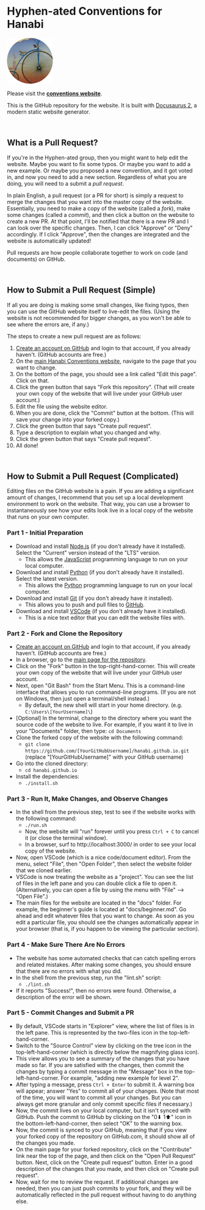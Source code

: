 # Hyphen-ated Conventions for Hanabi

[![Hyphen-ated](/static/img/hyphenated-circle.png)](https://hanabi.github.io/)

Please visit the **[conventions website](https://hanabi.github.io/)**.

This is the GitHub repository for the website. It is built with [Docusaurus 2](https://v2.docusaurus.io/), a modern static website generator.

<br />

## What is a Pull Request?

If you're in the Hyphen-ated group, then you might want to help edit the website. Maybe you want to fix some typos. Or maybe you want to add a new example. Or maybe you proposed a new convention, and it got voted in, and now you need to add a new section. Regardless of what you are doing, you will need to a submit a *pull request*.

In plain English, a pull request (or a PR for short) is simply a request to merge the changes that you want into the master copy of the website. Essentially, you need to make a copy of the website (called a *fork*), make some changes (called a *commit*), and then click a button on the website to create a new PR. At that point, I'll be notified that there is a new PR and I can look over the specific changes. Then, I can click "Approve" or "Deny" accordingly. If I click "Approve", then the changes are integrated and the website is automatically updated!

Pull requests are how people collaborate together to work on code (and documents) on GitHub.

<br />

## How to Submit a Pull Request (Simple)

If all you are doing is making some small changes, like fixing typos, then you can use the GitHub website itself to live-edit the files. (Using the website is not recommended for bigger changes, as you won't be able to see where the errors are, if any.)

The steps to create a new pull request are as follows:

1. [Create an account on GitHub](https://github.com/join) and login to that account, if you already haven't. (GitHub accounts are free.)
1. On the [main Hanabi Conventions website](https://hanabi.github.io/), navigate to the page that you want to change.
1. On the bottom of the page, you should see a link called "Edit this page". Click on that.
1. Click the green button that says "Fork this repository". (That will create your own copy of the website that will live under your GitHub user account.)
1. Edit the file using the website editor.
1. When you are done, click the "Commit" button at the bottom. (This will save your change into your forked copy.)
1. Click the green button that says "Create pull request".
1. Type a description to explain what you changed and why.
1. Click the green button that says "Create pull request".
1. All done!

<br />

## How to Submit a Pull Request (Complicated)

Editing files on the GitHub website is a pain. If you are adding a significant amount of changes, I recommend that you set up a local development environment to work on the website. That way, you can use a browser to instantaneously see how your edits look live in a local copy of the website that runs on your own computer.

### Part 1 - Initial Preparation

* Download and install [Node.js](https://nodejs.org/en/) (if you don't already have it installed). Select the "Current" version instead of the "LTS" version.
  * This allows the [JavaScript](https://www.javascript.com/) programming language to run on your local computer.
* Download and install [Python](https://www.python.org/downloads/) (if you don't already have it installed). Select the latest version.
  * This allows the [Python](https://www.python.org/) programming language to run on your local computer.
* Download and install [Git](https://git-scm.com/downloads) (if you don't already have it installed).
  * This allows you to push and pull files to [GitHub](https://github.com/).
* Download and install [VSCode](https://code.visualstudio.com/) (if you don't already have it installed).
  * This is a nice text editor that you can edit the website files with.

### Part 2 - Fork and Clone the Repository

* [Create an account on GitHub](https://github.com/join) and login to that account, if you already haven't. (GitHub accounts are free.)
* In a browser, go to the [main page for the repository](https://github.com/hanabi/hanabi.github.io).
* Click on the "Fork" button in the top-right-hand-corner. This will create your own copy of the website that will live under your GitHub user account.
* Next, open "Git Bash" from the Start Menu. This is a command-line interface that allows you to run command-line programs. (If you are not on Windows, then just open a terminal/shell instead.)
  * By default, the new shell will start in your home directory. (e.g. `C:\Users\[YourUsername]\`)
* [Optional] In the terminal, change to the directory where you want the source code of the website to live. For example, if you want it to live in your "Documents" folder, then type: `cd Documents`
* Clone the forked copy of the website with the following command:
  * `git clone https://github.com/[YourGitHubUsername]/hanabi.github.io.git` <br />
  (replace "[YourGitHubUsername]" with your GitHub username)
* Go into the cloned directory:
  * `cd hanabi.github.io`
* Install the dependencies:
  * `./install.sh`

### Part 3 - Run It, Make Changes, and Observe Changes

* In the shell from the previous step, test to see if the website works with the following command:
  * `./run.sh`
  * Now, the website will "run" forever until you press `Ctrl + C` to cancel it (or close the terminal window).
  * In a browser, surf to http://localhost:3000/ in order to see your local copy of the website.
* Now, open VSCode (which is a nice code/document editor). From the menu, select "File", then "Open Folder", then select the website folder that we cloned earlier.
* VSCode is now treating the website as a "project". You can see the list of files in the left pane and you can double click a file to open it. (Alternatively, you can open a file by using the menu with "File" --> "Open File".)
* The main files for the website are located in the "docs" folder. For example, the beginner's guide is located at "docs/beginner.md". Go ahead and edit whatever files that you want to change. As soon as you edit a particular file, you should see the changes automatically appear in your browser (that is, if you happen to be viewing the particular section).

### Part 4 - Make Sure There Are No Errors

* The website has some automated checks that can catch spelling errors and related mistakes. After making some changes, you should ensure that there are no errors with what you did.
* In the shell from the previous step, run the "lint.sh" script:
  * `./lint.sh`
* If it reports "Success!", then no errors were found. Otherwise, a description of the error will be shown.

### Part 5 - Commit Changes and Submit a PR

* By default, VSCode starts in "Explorer" view, where the list of files is in the left pane. This is represented by the two-files icon in the top-left-hand-corner.
* Switch to the "Source Control" view by clicking on the tree icon in the top-left-hand-corner (which is directly below the magnifying glass icon).
* This view allows you to see a summary of the changes that you have made so far. If you are satisfied with the changes, then commit the changes by typing a commit message in the "Message" box in the top-left-hand-corner. For example, "adding new example for level 2".
* After typing a message, press `Ctrl + Enter` to submit it. A warning box will appear; answer "Yes" to commit all of your changes. (Note that most of the time, you will want to commit all your changes. But you can always get more granular and only commit specific files if necessary.)
* Now, the commit lives on your local computer, but it isn't synced with GitHub. Push the commit to GitHub by clicking on the "0⬇ 1⬆" icon in the bottom-left-hand-corner, then select "OK" to the warning box.
* Now, the commit is synced to your GitHub, meaning that if you view your forked copy of the repository on GitHub.com, it should show all of the changes you made.
* On the main page for your forked repository, click on the "Contribute" link near the top of the page, and then click on the "Open Pull Request" button. Next, click on the "Create pull request" button. Enter in a good description of the changes that you made, and then click on "Create pull request".
* Now, wait for me to review the request. If additional changes are needed, then you can just push commits to your fork, and they will be automatically reflected in the pull request without having to do anything else.
